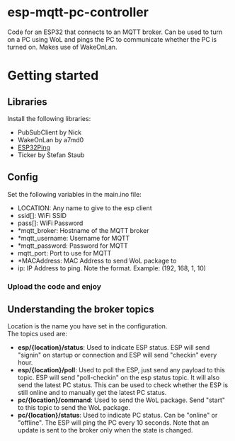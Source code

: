 # esp-mqtt-pc-controller
Code for an ESP32 that connects to an MQTT broker. Can be used to turn on a PC using WoL and pings the PC to communicate whether the PC is turned on. Makes use of WakeOnLan.

# Getting started
## Libraries
Install the following libraries:   
* PubSubClient by Nick
* WakeOnLan by a7md0
* [ESP32Ping](https://github.com/marian-craciunescu/ESP32Ping)
* Ticker by Stefan Staub
## Config
Set the following variables in the main.ino file:   
* LOCATION: Any name to give to the esp client
* ssid[]: WiFi SSID
* pass[]: WiFi Password
* *mqtt_broker: Hostname of the MQTT broker
* *mqtt_username: Username for MQTT
* *mqtt_password: Password for MQTT
* mqtt_port: Port to use for MQTT
* *MACAddress: MAC Address to send WoL package to
* ip: IP Address to ping. Note the format. Example: (192, 168, 1, 10)
### Upload the code and enjoy
## Understanding the broker topics
Location is the name you have set in the configuration.   
The topics used are:
* **esp/{location}/status**: Used to indicate ESP status. ESP will send "signin" on startup or connection and ESP will send "checkin" every hour.
* **esp/{location}/poll**: Used to poll the ESP, just send any payload to this topic. ESP will send "poll-checkin" on the esp status topic. It will also send the latest PC status. This can be used to check whether the ESP is still online and to manually get the latest PC status.
* **pc/{location}/command**: Used to send the WoL package. Send "start" to this topic to send the WoL package.
* **pc/{location}/status**: Used to indicate PC status. Can be "online" or "offline". The ESP will ping the PC every 10 seconds. Note that an update is sent to the broker only when the state is changed.
